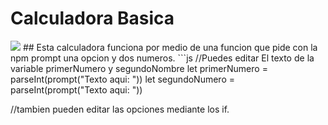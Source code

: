 <h1>Calculadora Basica</h1>
<img src="![image](https://github.com/NotoyGod/calculadora-basica/assets/132713701/a633dcea-6e06-495a-bf39-297e476a8b43)
"></img>
## Esta calculadora funciona por medio de una funcion que pide con la npm prompt una opcion y dos numeros.
```js
//Puedes editar El texto de la variable primerNumero y segundoNombre
let primerNumero = parseInt(prompt("Texto aqui: "))
let segundoNumero = parseInt(prompt("Texto aqui: "))

//tambien pueden editar las opciones mediante los if.
